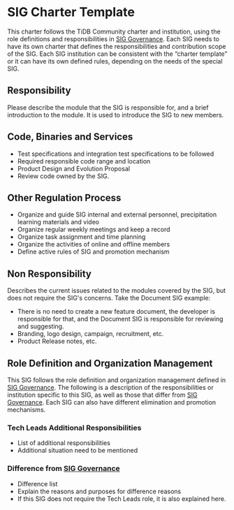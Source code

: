 # SIG Charter Template

This charter follows the TiDB Community charter and institution, using the role definitions and responsibilities in [SIG Governance](sig-governance.md). Each SIG needs to have its own charter that defines the responsibilities and contribution scope of the SIG. Each SIG institution can be consistent with the “charter template” or it can have its own defined rules, depending on the needs of the special SIG.

## Responsibility

Please describe the module that the SIG is responsible for, and a brief introduction to the module. It is used to introduce the SIG to new members.

## Code, Binaries and Services

- Test specifications and integration test specifications to be followed
- Required responsible code range and location
- Product Design and Evolution Proposal
- Review code owned by the SIG.

## Other Regulation Process

- Organize and guide SIG internal and external personnel, precipitation learning materials and video
- Organize regular weekly meetings and keep a record
- Organize task assignment and time planning
- Organize the activities of online and offline members
- Define active rules of SIG and promotion mechanism

## Non Responsibility

Describes the current issues related to the modules covered by the SIG, but does not require the SIG's concerns. Take the Document SIG example:

- There is no need to create a new feature document, the developer is responsible for that, and the Document SIG is responsible for reviewing and suggesting.
- Branding, logo design, campaign, recruitment, etc.
- Product Release notes, etc.

## Role Definition and Organization Management

This SIG follows the role definition and organization management defined in [SIG Governance](sig-governance.md). The following is a description of the responsibilities or institution specific to this SIG, as well as those that differ from [SIG Governance](sig-governance.md). Each SIG can also have different elimination and promotion mechanisms.

### Tech Leads Additional Responsibilities

- List of additional responsibilities
- Additional situation need to be mentioned

### Difference from [SIG Governance](sig-governance.md)

- Difference list
- Explain the reasons and purposes for difference reasons
- If this SIG does not require the Tech Leads role, it is also explained here.

